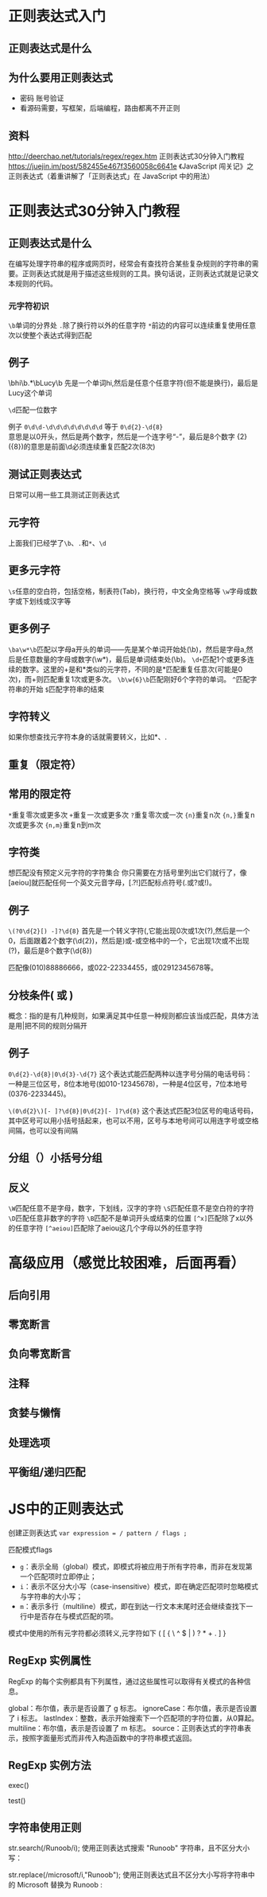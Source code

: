 
# 正则表达式入门

## 正则表达式是什么
## 为什么要用正则表达式
* 密码 账号验证
* 看源码需要，写框架，后端编程，路由都离不开正则

## 资料

http://deerchao.net/tutorials/regex/regex.htm   正则表达式30分钟入门教程
https://juejin.im/post/582455e467f3560058c6641e   《JavaScript 闯关记》之正则表达式（着重讲解了「正则表达式」在 JavaScript 中的用法）









# 正则表达式30分钟入门教程

## 正则表达式是什么

在编写处理字符串的程序或网页时，经常会有查找符合某些复杂规则的字符串的需要。正则表达式就是用于描述这些规则的工具。换句话说，正则表达式就是记录文本规则的代码。

### 元字符初识
`\b`单词的分界处 
`.`除了换行符以外的任意字符 
`*`前边的内容可以连续重复使用任意次以使整个表达式得到匹配


例子
--------------------------------------------------
\bhi\b.*\bLucy\b   先是一个单词hi,然后是任意个任意字符(但不能是换行)，最后是Lucy这个单词

`\d`匹配一位数字   

例子
`0\d\d-\d\d\d\d\d\d\d\d` 等于  `0\d{2}-\d{8}`  
意思是以0开头，然后是两个数字，然后是一个连字号“-”，最后是8个数字
{2}({8})的意思是前面\d必须连续重复匹配2次(8次)


## 测试正则表达式

日常可以用一些工具测试正则表达式

## 元字符

上面我们已经学了`\b`、`.`和`*`、`\d`

更多元字符
-------------------------------------------------------------
`\s`任意的空白符，包括空格，制表符(Tab)，换行符，中文全角空格等
`\w`字母或数字或下划线或汉字等

更多例子
--------------------------------------------------------------
`\ba\w*\b`匹配以字母a开头的单词——先是某个单词开始处(\b)，然后是字母a,然后是任意数量的字母或数字(\w*)，最后是单词结束处(\b)。
`\d+`匹配1个或更多连续的数字。这里的+是和\*类似的元字符，不同的是\*匹配重复任意次(可能是0次)，而+则匹配重复1次或更多次。
`\b\w{6}\b`匹配刚好6个字符的单词。
`^`匹配字符串的开始
`$`匹配字符串的结束

## 字符转义

如果你想查找元字符本身的话就需要转义，比如\*、\.

## 重复（限定符）

常用的限定符
------------------------------------------------
`*`重复零次或更多次
`+`重复一次或更多次
`?`重复零次或一次
`{n}`重复n次
`{n,}`重复n次或更多次
`{n,m}`重复n到m次


## 字符类

想匹配没有预定义元字符的字符集合
你只需要在方括号里列出它们就行了，像[aeiou]就匹配任何一个英文元音字母，[.?!]匹配标点符号(.或?或!)。


例子
-----------------------------------------------------
`\(?0\d{2}[) -]?\d{8}`
首先是一个转义字符\(,它能出现0次或1次(?),然后是一个0，后面跟着2个数字(\d{2})，然后是)或-或空格中的一个，它出现1次或不出现(?)，最后是8个数字(\d{8})

匹配像(010)88886666，或022-22334455，或02912345678等。


## 分枝条件( 或 )

概念：指的是有几种规则，如果满足其中任意一种规则都应该当成匹配，具体方法是用|把不同的规则分隔开

例子
---------------------------------------------------------------------
`0\d{2}-\d{8}|0\d{3}-\d{7}`
这个表达式能匹配两种以连字号分隔的电话号码：一种是三位区号，8位本地号(如010-12345678)，一种是4位区号，7位本地号(0376-2233445)。

`\(0\d{2}\)[- ]?\d{8}|0\d{2}[- ]?\d{8}`
这个表达式匹配3位区号的电话号码，其中区号可以用小括号括起来，也可以不用，区号与本地号间可以用连字号或空格间隔，也可以没有间隔


## 分组（）小括号分组

## 反义

`\W`匹配任意不是字母，数字，下划线，汉字的字符
`\S`匹配任意不是空白符的字符
`\D`匹配任意非数字的字符
`\B`匹配不是单词开头或结束的位置
`[^x]`匹配除了x以外的任意字符
`[^aeiou]`匹配除了aeiou这几个字母以外的任意字符





# 高级应用（感觉比较困难，后面再看）

## 后向引用
## 零宽断言
## 负向零宽断言
## 注释
## 贪婪与懒惰
## 处理选项
## 平衡组/递归匹配















# JS中的正则表达式

创建正则表达式
`var expression = / pattern / flags ;`

匹配模式flags
* `g`：表示全局（global）模式，即模式将被应用于所有字符串，而非在发现第一个匹配项时立即停止；
* `i`：表示不区分大小写（case-insensitive）模式，即在确定匹配项时忽略模式与字符串的大小写；
* `m`：表示多行（multiline）模式，即在到达一行文本末尾时还会继续查找下一行中是否存在与模式匹配的项。


模式中使用的所有元字符都必须转义,元字符如下
( [ { \ ^ $ | ) ? * + . ] }

## RegExp 实例属性

RegExp 的每个实例都具有下列属性，通过这些属性可以取得有关模式的各种信息。

global：布尔值，表示是否设置了 g 标志。
ignoreCase：布尔值，表示是否设置了 i 标志。
lastIndex：整数，表示开始搜索下一个匹配项的字符位置，从0算起。
multiline：布尔值，表示是否设置了 m 标志。
source：正则表达式的字符串表示，按照字面量形式而非传入构造函数中的字符串模式返回。


## RegExp 实例方法

exec()

test()



## 字符串使用正则

str.search(/Runoob/i);
使用正则表达式搜索 "Runoob" 字符串，且不区分大小写：


str.replace(/microsoft/i,"Runoob");
使用正则表达式且不区分大小写将字符串中的 Microsoft 替换为 Runoob :













